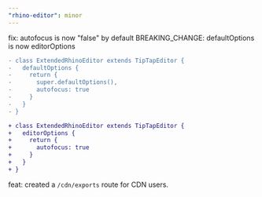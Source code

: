 ```yaml
---
"rhino-editor": minor
---
```


fix: autofocus is now "false" by default
BREAKING_CHANGE: defaultOptions is now editorOptions

```diff
- class ExtendedRhinoEditor extends TipTapEditor {
-   defaultOptions {
-     return {
-       super.defaultOptions(),
-       autofocus: true
-     }
-   }
- }

+ class ExtendedRhinoEditor extends TipTapEditor {
+   editorOptions {
+     return {
+       autofocus: true
+     }
+   }
+ }
```

feat: created a `/cdn/exports` route for CDN users.
